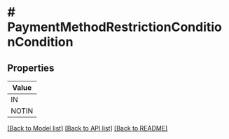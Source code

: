 # # PaymentMethodRestrictionConditionCondition


## Properties 



| Value |
------------ | 
IN|IN
NOTIN|NOT_IN

[[Back to Model list]](../../README.md#models) [[Back to API list]](../../README.md#endpoints) [[Back to README]](../../README.md)

